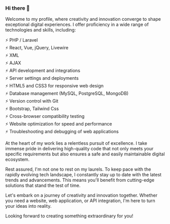 ### Hi there 👋

Welcome to my profile, where creativity and innovation converge to shape exceptional digital experiences. I offer proficiency in a wide range of technologies and skills, including: <br>

⚡ PHP / Laravel <br>
⚡ React, Vue, jQuery, Livewire <br>
⚡ XML <br>
⚡ AJAX <br>
⚡ API development and integrations <br>
⚡ Server settings and deployments <br>
⚡ HTML5 and CSS3 for responsive web design <br>
⚡ Database management (MySQL, PostgreSQL, MongoDB) <br>
⚡ Version control with Git <br>
⚡ Bootstrap, Tailwind Css <br>
⚡ Cross-browser compatibility testing <br>
⚡ Website optimization for speed and performance <br>
⚡ Troubleshooting and debugging of web applications  <br> 

At the heart of my work lies a relentless pursuit of excellence. I take immense pride in delivering high-quality code that not only meets your specific requirements but also ensures a safe and easily maintainable digital ecosystem.  <br>

Rest assured, I'm not one to rest on my laurels. To keep pace with the rapidly evolving tech landscape, I constantly stay up to date with the latest trends and advancements. This means you'll benefit from cutting-edge solutions that stand the test of time.  <br>

Let's embark on a journey of creativity and innovation together. Whether you need a website, web application, or API integration, I'm here to turn your ideas into reality.  <br>

Looking forward to creating something extraordinary for you!
